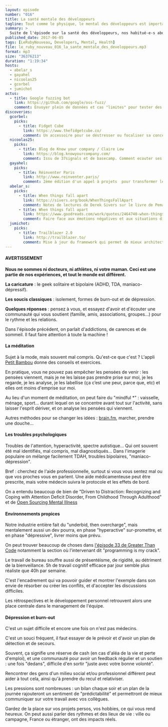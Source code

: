 ```yaml
---
layout: episode
number: "016"
title: La santé mentale des développeurs
tagline: Tout comme le physique, le mental des développeurs est important à surveiller et à entraîner.
summary: >
  Suite de l'épisode sur la santé des développeurs, nos habitué-e-s abordent ici la partie santé mentale.
published_date: 2017-06-05
tags: [LeRubyNouveau, Developers, Mental, Health]
file: le_ruby_nouveau_016_la_sante_mentale_des_developpeurs.mp3
format: mp3
size: "36376213"
duration: "1:19:34"
hosts:
  - abelar_s
  - gayahel
  - nicoolas25
  - gcorbel
  - jumichot
actus:
  - title: Google fuzzing bot
    link: https://github.com/google/oss-fuzz/
    comment: Envoyer plein de données et cas "limites" pour tester des failles ou cas d'erreurs dans des projets Open Source populaires
discoveries:
  gcorbel:
    picks:
      - title: Fidget Cube
        link: https://www.thefidgetcube.co/
        comment: Un accessoire pour se déstresser ou focaliser sa concentration
  nicoolas25:
    picks:
      - title: Blog de Know your company / Claire Lew
        link: https://blog.knowyourcompany.com/
        comment: Issu de 37signals et de basecamp. Comment ecouter ses employées, avoir du feedback sincère, apporter une réponse à la hauteur de l'écoute. De nombreux articles intéressante et pas très long à lire en plus.
  gayahel:
    picks:
      - title: Réinventer Paris
        link: http://www.reinventer.paris/
        comment: 2ème édition d'un appel à projets  pour transformer les souterrains de Paris et révéler tout leur potentiel.
  abelar_s:
    picks:
      - title: When things fall apart
        link: https://sivers.org/book/WhenThingsFallApart
        comment: Notes de lectures de Derek Sivers sur le livre de Pema Chödrön
      - title: When things fall apart
        link: https://www.goodreads.com/work/quotes/2464740-when-things-fall-apart-heart-advice-for-difficult-times
        comment: Faire face aux émotions négatives et aux situations difficiles - GoodReads
  jumichot:
    picks:
      - title: Trailblazer 2.0
        link: http://trailblazer.to/
        comment: Mise à jour du framework qui permet de mieux architecturer une grosse application Rails.
---
```


#### AVERTISSEMENT
**Nous ne sommes ni docteurs, ni athlètes, ni votre maman.
Ceci est une partie de nos expériences, et tout le monde est différent.**

**La caricature** : le geek solitaire et bipolaire (ADHD, TDA, maniaco-dépressif).

**Les soucis classiques** : isolement, formes de burn-out et de dépression.

**Quelques réponses** : pensez à vous, et essayez d'avoir et d'écouter une communauté qui vous soutient (famille, amis, associations, groupes...) pour le rythme et les relations.

Dans l'épisode précédent, on parlait d'addictions, de carences et de sommeil. Il faut faire attention à toute la machine !

#### La méditation
Sujet à la mode, mais souvent mal compris. Qu'est-ce que c'est ?
L'appli [Petit Bambou](https://www.petitbambou.com/) donne des conseils et exercices.

En pratique, vous ne pouvez pas empêcher les pensées de venir : les pensées viennent,
mais je ne les laisse pas prendre prise sur moi, je les regarde, je les analyse,
je les labellise (ça c’est une peur, parce que, etc) et elles ont moins d'emprise sur moi.

Au lieu d'un moment de méditation, on peut faire du "mindful *" : vaisselle, ménage, sport...
durant lequel on se concentre avant tout sur l'activité, sans laisser l'esprit dériver,
et on analyse les pensées qui viennent.

Autres méthodes pour se changer les idées : [brain.fm](http://brain.fm), marcher, prendre une douche...

#### Les troubles psychologiques

Troubles de l'attention, hyperactivité, spectre autistique...
Qui ont souvent été mal identifiés, mal compris, mal diagnostiqués...
Dans l'imagerie populaire on mélange facilement TDAH, troubles bipolaires, "maniaco-dépression".

Bref : cherchez de l'aide professionnelle, surtout si vous vous sentez mal ou que vos proches vous en parlent.
Une aide médicamenteuse peut être prescrite, mais votre médecin suivra le protocole et les effets de bord.

On a entendu beaucoup de bien de "Driven to Distraction: Recognizing and Coping with Attention Deficit Disorder, From Childhood Through Adulthood"
et de [Open Sourcing Mental Illness](https://osmihelp.org/)


#### Environnements propices

Notre industrie entière fait du "underbid, then overcharge", mais mentalement aussi un dev pourra, en phase "hyperactive" sur-promettre, et en phase "dépressive", livrer moins que prévu.

On peut trouver beaucoup de choses dans [l'épisode 33 de Greater Than Code](http://www.greaterthancode.com/podcast/episode-033-mental-illness-with-greg-baugues/)
notamment la section où l'intervenant dit "programming is my crack".

Le travail de bureau souffre aussi de présentéisme, de rigidité, au détriment de la bienveillance.
5h de travail cognitif efficace par jour semble plus réaliste que 40h par semaine.

C'est l'encadrement qui va pouvoir guider et montrer l'exemple dans son envie de résorber ou créer les conflits, et d'accepter les discussions difficiles.

Les rétrospectives et le développement personnel retrouvent alors une place centrale dans le management de l'équipe.


#### Dépression et burn-out

C'est un sujet difficile et encore une fois on n'est pas médecins.

C'est un souci fréquent, il faut essayer de le prévoir et d'avoir un plan de détection et de secours.

Souvent, ça signifie une réserve de cash (en cas d'aléa de la vie et perte d'emploi),
et une communauté pour avoir un feedback régulier et un soutien :
une fois "dedans", difficile d'en sortir "juste avec votre bonne volonté".

Rencontrer des gens d'un milieu social et/ou professionnel différent peut aider à tout cela, ainsi qu'à prendre du recul et relativiser.

Les pressions sont nombreuses : un bilan chaque soir et un plan de la journée rajouteront un sentiment de "prédictabilité" et permettront de mieux communiquer sur votre travail avec vos collègues.

Gardez de la place sur vos projets persos, vos hobbies, ce qui vous rend heureux.
On peut aussi parler des rythmes et des lieux de vie : ville ou campagne, France ou étranger, ont des impacts réels.

